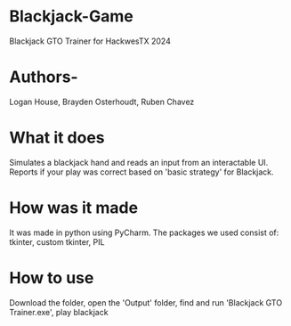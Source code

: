 # Blackjack-Game
Blackjack GTO Trainer for HackwesTX 2024


# Authors-
Logan House, Brayden Osterhoudt, Ruben Chavez

# What it does
Simulates a blackjack hand and reads an input from an interactable UI. Reports if your play was correct based on 'basic strategy' for Blackjack.

# How was it made
It was made in python using PyCharm.
The packages we used consist of:
tkinter, custom tkinter, PIL

# How to use
Download the folder, open the 'Output' folder, find and run 'Blackjack GTO Trainer.exe', play blackjack
